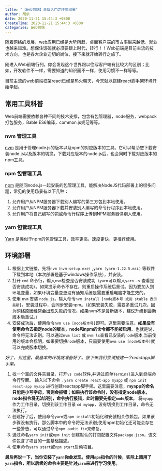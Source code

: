 ```yaml
---
title: "【Web前端】基础入门之环境部署"
author: 胡承
date: 2020-11-21 15:44:3 +0800
CreateTime: 2020-11-21 15:44:3 +0800
categories: Web前端
---
```


  随着网络的发展，web应用已经是大势所趋，桌面客户端的市占率越来越低，就业也越来越难。想保住饭碗就必须要跟上时代，转行！！Web前端是目前主流的技术方向，也是各大企业迫切的岗位，接下来就开始转行之旅了。

<!-- more -->

刚进入Web前端行列，你会发现这个世界跟以往写客户端有比较大的区别；比如，开发软件不一样，需要知道的知识面不一样，使用习惯不一样等等。

目前主流的web前端框架react已经是热火朝天，今天就以搭建react脚手架环境开始学起。


## **常用工具科普**

Web前端需要依赖各种不同的技术支撑，包含有包管理器，node服务，webpack打包服务，Bable ES6编译，common.js规范等等。

### **nvm 管理工具**  

[nvm](https://github.com/coreybutler/nvm-windows/releases)  是用于管理node.js的版本以及npm的对应版本的工具。它可以帮助您下载安装node.js以及版本的切换，下载对应版本的node.js后，也会同时下载对应版本的npm工具。 

### **npm 包管理工具**
[npm](https://github.com/npm/npm/releases/tag/v6.1.0) 是随同node.js一起安装的包管理工具，能解决NodeJS代码部署上的很多问题，常见的使用场景有以下几种：
1. 允许用户从NPM服务器下载别人编写的第三方包到本地使用。
1. 允许用户从NPM服务器下载并安装别人编写的命令行程序到本地使用。
1. 允许用户将自己编写的包或命令行程序上传到NPM服务器供别人使用。

### **yarn 包管理工具**  
[Yarn](https://github.com/yarnpkg/yarn/blob/master/CHANGELOG.md) 是类似于npm的包管理工具，效率更高，速度更快，更推荐使用。

## **环境部署**

1. 根据上文链接，先将`nvm（nvm-setup.exe）`,`yarn (yarn-1.22.5.msi)` 等软件下载到本地（本次部署是基于windows操作系统），并安装。
1. 打开 `cmd` 命令行，输入`nvm`检查是否安装成功（`yarn`可以输入`yarn -v` 查看是否安装成功）。如果提示命令不存在，则重启操作系统后重试。因为要加入到环境变量，如果环境变量变更没有通知系统是需要重启电脑才能生效的。
1. 使用 `nvm` 安装 `node.js`。输入命令`nvm install [node版本号 或用 stable 表示最新]`。安装过程中，会同步安装npm。（如果安装失败，需要多重试几次，因为网络原因经常会出现失败的情况。如果nvm不是最新版本，建议升级到最新版本后重试。）
1. 安装成功后，使用命令`nvm use [node版本号]`即可。这里需要注意，**如果没有使用命令去指定node的版本，node和npm的命令都不能被启用**。也就是说，命令将无法识别。可以通过`nvm list` 或 `nvm ls`查看已安装的`node`版本,当前使用的版本会标明。如果要切换`node`版本，只需要使用`nvm use [node版本号]`就可以完成版本切换。

*好了，到这里，最基本的环境就准备好了。接下来我们尝试搭建一个reactapp脚手架。*

1. 找一个空的文件夹目录，打开`vs code`软件,并通过菜单`Terminal`进入到终端命令行界面。
输入以下命令：`yarn create react-app myapp` 或 `npm init react-app myapp` 进行创建reactapp脚手架。这里需要注意，**myapp的命名只能是小写字母，否则会报错；如果执行该命令时，没有指定node版本，node指令将无法识别，命令执行报错，此时需要先指定`node`版本**。
将`myapp`作为工作目录，切换到该工作目录 `cd myapp`，没有切换到工作目录，命令无法执行。  
2. 创建好了后，使用命令`yarn`或`npm install`初始化和安装相关依赖包。如果该步骤没有执行，那么脚本中的命令将无法识别;使用npm初始化还可能会存在一些警告，可以通过命令`npm audit fix`来修复。  
3. 通过命名`yarn init`或`npm init` 创建默认的打包配置文件`package.json`，该文件包含了项目的一些基础描述。  
4. 使用命令`yarn start`或`npm start`启动项目。

**最后再说一下，当你安装了`yarn`你会发现，使用`npm`指令的时候，实际上调用了`yarn`指令，所以后续的命令主要是针对`yarn`来进行学习使用。**

